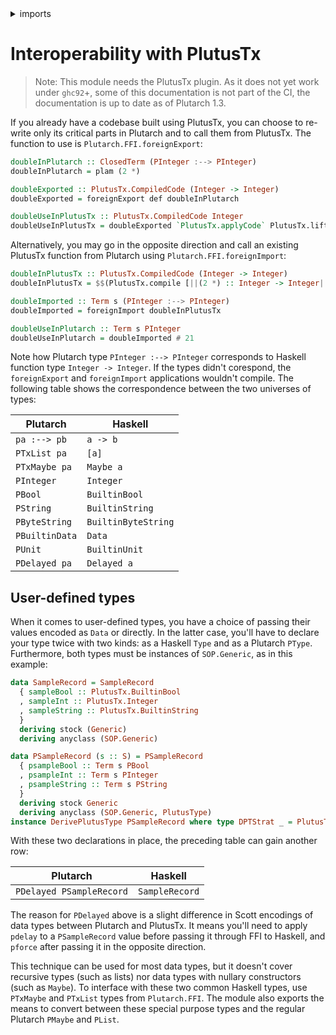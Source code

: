 <details>
<summary> imports </summary>
<p>

```hs
{-# OPTIONS_GHC -Wno-unused-imports #-}
{-# LANGUAGE TemplateHaskell #-}
module Plutarch.Docs.FFI () where 
import Plutarch.Prelude
import Plutarch.FFI

import PlutusTx qualified
import PlutusTx.Builtins qualified as PlutusTx
import PlutusTx.Builtins.Internal qualified as PlutusTx

import Generics.SOP qualified as SOP
import Data.Default (def)
```

</p>
</details>

# Interoperability with PlutusTx

> Note: This module needs the PlutusTx plugin. As it does not yet work under `ghc92`+, some of this documentation is not part 
> of the CI, the documentation is up to date as of Plutarch 1.3.

If you already have a codebase built using PlutusTx, you can choose to
re-write only its critical parts in Plutarch and to call them from
PlutusTx. The function to use is `Plutarch.FFI.foreignExport`:

```hs
doubleInPlutarch :: ClosedTerm (PInteger :--> PInteger)
doubleInPlutarch = plam (2 *)

doubleExported :: PlutusTx.CompiledCode (Integer -> Integer)
doubleExported = foreignExport def doubleInPlutarch

doubleUseInPlutusTx :: PlutusTx.CompiledCode Integer
doubleUseInPlutusTx = doubleExported `PlutusTx.applyCode` PlutusTx.liftCode 21
```

Alternatively, you may go in the opposite direction and call an existing
PlutusTx function from Plutarch using `Plutarch.FFI.foreignImport`:

```hs
doubleInPlutusTx :: PlutusTx.CompiledCode (Integer -> Integer)
doubleInPlutusTx = $$(PlutusTx.compile [||(2 *) :: Integer -> Integer||])

doubleImported :: Term s (PInteger :--> PInteger)
doubleImported = foreignImport doubleInPlutusTx

doubleUseInPlutarch :: Term s PInteger
doubleUseInPlutarch = doubleImported # 21
```

Note how Plutarch type `PInteger :--> PInteger` corresponds to Haskell
function type `Integer -> Integer`. If the types didn't corespond, the
`foreignExport` and `foreignImport` applications wouldn't compile. The
following table shows the correspondence between the two universes of types:

| Plutarch       | Haskell             |
| -------------- | ------------------- |
| `pa :--> pb`   | `a -> b`            |
| `PTxList pa`   | `[a]`               |
| `PTxMaybe pa`  | `Maybe a`           |
| `PInteger`     | `Integer`           |
| `PBool`        | `BuiltinBool`       |
| `PString`      | `BuiltinString`     |
| `PByteString`  | `BuiltinByteString` |
| `PBuiltinData` | `Data`              |
| `PUnit`        | `BuiltinUnit`       |
| `PDelayed pa`  | `Delayed a`         |

## User-defined types

When it comes to user-defined types, you have a choice of passing their values
encoded as `Data` or directly. In the latter case, you'll have to declare your
type twice with two kinds: as a Haskell `Type` and as a Plutarch
`PType`. Furthermore, both types must be instances of `SOP.Generic`, as in this
example:

```hs
data SampleRecord = SampleRecord
  { sampleBool :: PlutusTx.BuiltinBool
  , sampleInt :: PlutusTx.Integer
  , sampleString :: PlutusTx.BuiltinString
  }
  deriving stock (Generic)
  deriving anyclass (SOP.Generic)

data PSampleRecord (s :: S) = PSampleRecord
  { psampleBool :: Term s PBool
  , psampleInt :: Term s PInteger
  , psampleString :: Term s PString
  }
  deriving stock Generic
  deriving anyclass (SOP.Generic, PlutusType)
instance DerivePlutusType PSampleRecord where type DPTStrat _ = PlutusTypeScott
```

With these two declarations in place, the preceding table can gain another
row:

| Plutarch                  | Haskell              |
| -----------------------   | -------------------- |
| `PDelayed PSampleRecord`  | `SampleRecord`       |

The reason for `PDelayed` above is a slight difference in Scott encodings of
data types between Plutarch and PlutusTx. It means you'll need to apply
`pdelay` to a `PSampleRecord` value before passing it through FFI to Haskell,
and `pforce` after passing it in the opposite direction.

This technique can be used for most data types, but it doesn't cover recursive
types (such as lists) nor data types with nullary constructors (such as
`Maybe`). To interface with these two common Haskell types, use `PTxMaybe` and
`PTxList` types from `Plutarch.FFI`. The module also exports the means to
convert between these special purpose types and the regular Plutarch `PMaybe`
and `PList`.
